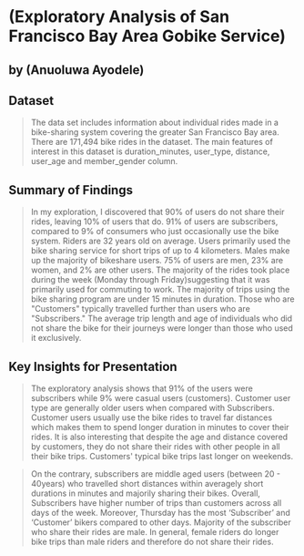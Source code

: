 # (Exploratory Analysis of San Francisco Bay Area Gobike Service)
## by (Anuoluwa Ayodele)


## Dataset

> The data set includes information about individual rides made in a bike-sharing system covering the greater San Francisco Bay area. There are 171,494 bike rides in the dataset. The main features of interest in this dataset is duration_minutes, user_type, distance, user_age and member_gender column. 


## Summary of Findings

> In my exploration, I discovered that 90% of users do not share their rides, leaving 10% of users that do. 91% of users are subscribers, compared to 9% of consumers who just occasionally use the bike system. Riders are 32 years old on average. Users primarily used the bike sharing service for short trips of up to 4 kilometers. Males make up the majority of bikeshare users. 75% of users are men, 23% are women, and 2% are other users. The majority of the rides took place during the week (Monday through Friday)suggesting that it was primarily used for commuting to work. 
> The majority of trips using the bike sharing program are under 15 minutes in duration. Those who are "Customers" typically travelled further than users who are "Subscribers." The average trip length and age of individuals who did not share the bike for their journeys were longer than those who used it exclusively. 


## Key Insights for Presentation

> The exploratory analysis shows that 91% of the users were subscribers while 9% were casual users (customers). Customer user type are generally older users when compared with Subscribers. Customer users usually use the bike rides to travel far distances which makes them to spend longer duration in minutes to cover their rides. It is also interesting that despite the age and distance covered by customers, they do not share their rides with other people in all their bike trips. Customers' typical bike trips last longer on weekends.

>On the contrary, subscribers are middle aged users (between 20 - 40years) who travelled short distances within averagely short durations in minutes and majorily sharing their bikes. Overall, Subscribers have higher number of trips than customers across all days of the week. Moreover, Thursday has the most ‘Subscriber’ and ‘Customer’ bikers compared to other days. Majority of the subscriber who share their rides are male. In general, female riders do longer bike trips than male riders and therefore do not share their rides. 